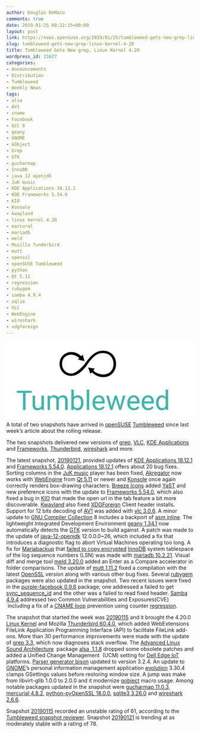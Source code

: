 ```yaml
---
author: Douglas DeMaio
comments: true
date: 2019-01-25 08:22:15+00:00
layout: post
link: https://news.opensuse.org/2019/01/25/tumbleweed-gets-new-grep-linux-kernel-4-20/
slug: tumbleweed-gets-new-grep-linux-kernel-4-20
title: Tumbleweed Gets New grep, Linux Kernel 4.20
wordpress_id: 21627
categories:
- Announcements
- Distribution
- Tumbleweed
- Weekly News
tags:
- alsa
- AV1
- cname
- Facebook
- GCC 8
- geany
- GNOME
- GObject
- Grep
- GTK
- gucharmap
- InnoDB
- java 12 openjdk
- JuK music
- KDE Applications 18.12.1
- KDE Frameworks 5.54.0
- KIO
- Konsole
- kwayland
- linux kernel 4.20
- marcural
- mariadb
- meld
- Mozilla Tunderbird
- mutt
- openssl
- openSUSE Tumbleweed
- python
- Qt 5.11
- regression
- rubygem
- samba 4.9.4
- sqlie
- VLC
- WebEngine
- wireshark
- xdgforeign
---
```


![](/wp-content/uploads/2016/05/Tumbleweed-black-green.png)A total of two snapshots have arrived in [openSUSE](https://www.opensuse.org/) [Tumbleweed](https://en.opensuse.org/Portal:Tumbleweed) since last week’s article about the rolling release.

The two snapshots delivered new versions of [grep](https://www.gnu.org/savannah-checkouts/gnu/grep/manual/grep.html), [VLC](https://www.videolan.org/index.html), [KDE Applications](https://www.kde.org/announcements/announce-applications-18.12.1.php) and [Frameworks](https://www.kde.org/announcements/kde-frameworks-5.54.0.php), [Thunderbird](https://www.thunderbird.net/en-US/thunderbird/60.4.0/releasenotes/), [wireshark](https://www.wireshark.org/download.html) and more.

The latest snapshot, [20190121](https://lists.opensuse.org/opensuse-factory/2019-01/msg00370.html), provided updates of [KDE Applications 18.12.1](https://www.kde.org/announcements/announce-applications-18.12.1.php) and [Frameworks 5.54.0](https://www.kde.org/announcements/kde-frameworks-5.54.0.php). [Applications 18.12.1](https://www.kde.org/announcements/announce-applications-18.12.1.php) offers about 20 bug fixes. Sorting columns in the [JuK music](https://www.kde.org/applications/multimedia/juk/) player has been fixed, [Akregator](https://userbase.kde.org/Akregator) now works with [WebEngine](http://doc.qt.io/qt-5/qtwebengine-index.html) from [Qt 5.11](https://wiki.qt.io/New_Features_in_Qt_5.11) or newer and [Konsole](https://konsole.kde.org/) once again correctly renders box-drawing characters. [Breeze Icons](https://github.com/KDE/breeze-icons) added [YaST](https://en.wikipedia.org/wiki/YaST) and new preference icons with the update to [Frameworks 5.54.0](https://www.kde.org/announcements/kde-frameworks-5.54.0.php), which also fixed a bug in [KIO](https://api.kde.org/frameworks/kio/html/index.html) that made the open url in the tab feature a bit more discoverable. [Kwayland](https://github.com/KDE/kwayland) also fixed [XDGForeign](https://github.com/wayland-project/wayland-protocols/tree/master/unstable/xdg-foreign) Client header installs. Support for 12 bits decoding of [AV1](https://en.wikipedia.org/wiki/AV1) was added with [vlc 3.0.6](https://www.videolan.org). A minor update to [GNU Compiler Collection](https://gcc.gnu.org/) 8 includes a backport of [asm inline](https://gcc.gnu.org/onlinedocs/gcc/Extended-Asm.html). The lightweight Integrated Development Environment [geany 1.34.1](https://www.geany.org/download/releases) now automatically detects the [GTK](https://www.gtk.org/) version to build against. A patch was made to the update of [java-12-openjdk](https://openjdk.java.net/projects/jdk/12/) 12.0.0.0~26, which included a fix that introduces a diagnostic flag to abort Virtual Machines operating too long. A fix for [Mariabackup](https://mariadb.com/kb/en/mariabackup/) that [failed to copy encrypted](https://jira.mariadb.org/browse/MDEV-18105) [InnoDB](https://en.wikipedia.org/wiki/InnoDB) system tablespace of the log sequence numbers (LSN) was made with [mariadb 10.2.21](https://mariadb.org/mariadb-10-2-21-now-available/). Visual diff and merge tool [meld 3.20.0](http://meldmerge.org/) added an Enter as a Compare accelerator in folder comparisons. The update of [mutt 1.11.2](http://www.mutt.org/) fixed a compilation with the latest [OpenSSL](https://www.openssl.org/) version along with various other bug fixes. Several [rubygem](https://rubygems.org/) packages were also updated in the snapshot. Two recent issues were fixed in the [purple-facebook 0.9.6](https://github.com/dequis/purple-facebook) package; one addressed a failed to get [sync_sequence_id](https://github.com/dequis/purple-facebook/issues/349) and the other was a failed to read fixed header. [Samba 4.9.4](https://www.samba.org/samba/history/samba-4.9.4.html) addressed two Common Vulnerabilities and Exposures(CVE)  including a fix of a [CNAME loop](https://en.wikipedia.org/wiki/CNAME_record) prevention using counter [regression](https://en.wikipedia.org/wiki/Software_regression).

The snapshot that started the week was [20190115](https://lists.opensuse.org/opensuse-factory/2019-01/msg00193.html) and it brought the 4.20.0 [Linux Kernel](https://www.kernel.org/) and Mozilla [Thunderbird 60.4.0](https://www.thunderbird.net/en-US/thunderbird/60.4.0/releasenotes/), which added WebExtensions FileLink Application Programming Interface (API) to facilitate FileLink add-ons. More than 30 performance improvements were made with the update of [grep 3.3](https://www.gnu.org/s/grep/manual/grep.html), which now diagnoses stack overflow. The [Advanced Linux Sound Architecture](https://www.alsa-project.org/)  package [alsa  1.1.8](https://wiki.archlinux.org/index.php/Advanced_Linux_Sound_Architecture) dropped some obsolete patches and added a Unified Change Management  (UCM) setting for [Dell Edge IoT](https://www.dell.com/en-us/work/shop/gateways-embedded-computing/sf/edge-gateway) platforms. [Parser generator bison](https://www.gnu.org/software/bison/) updated to version 3.2.4. An update to [GNOME](https://www.gnome.org/)’s personal information management application [evolution](https://wiki.gnome.org/Apps/Evolution) 3.30.4 clamps GSettings values before restoring window size. A jump was make from libvirt-glib 1.0.0 to 2.0.0 and it modernize [gobject](https://developer.gnome.org/gobject/stable/) macro usage. Among notable packages updated in the snapshot were [gucharmap 11.0.3](https://wiki.gnome.org/action/show/Apps/Gucharmap?action=show&redirect=Gucharmap), [mercurial 4.8.2](https://www.mercurial-scm.org/downloads), [python-pyOpenSSL 18.0.0](https://pyopenssl.org/), [sqlite3 3.26.0](https://www.sqlite.org) and [wireshark 2.6.6](https://www.wireshark.org/download.html).

Snapshot [20190115](https://lists.opensuse.org/opensuse-factory/2019-01/msg00193.html) recorded an unstable rating of 61, according to the [Tumbleweed snapshot reviewer](http://review.tumbleweed.boombatower.com/). Snapshot [20190121](https://lists.opensuse.org/opensuse-factory/2019-01/msg00370.html) is trending at as moderately stable with a rating of 78.
